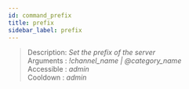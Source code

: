 ```yaml
---
id: command_prefix
title: prefix
sidebar_label: prefix
---
```


> Description: _Set the prefix of the server_<br />
> Arguments  : _!channel\_name \| @category\_name_<br />
> Accessible : _admin_<br />
> Cooldown   : _admin_<br />
